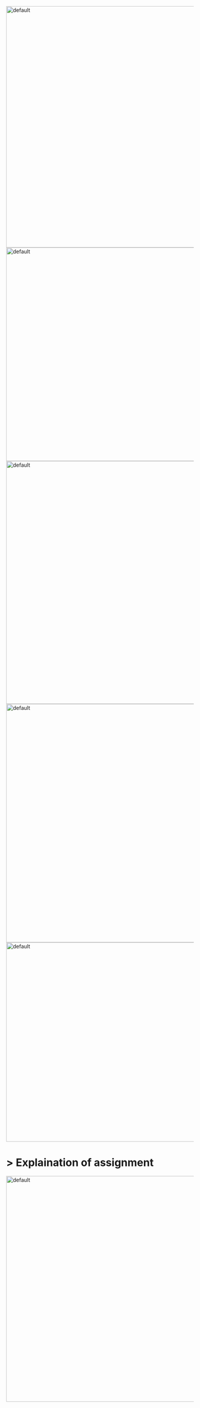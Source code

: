 <img width="648" alt="default" src="https://user-images.githubusercontent.com/35494111/44250969-9a435000-a231-11e8-8223-c4a90bd12921.PNG">

<img width="573" alt="default" src="https://user-images.githubusercontent.com/35494111/44251076-1178e400-a232-11e8-9d81-b2fc2363a118.PNG">

<img width="652" alt="default" src="https://user-images.githubusercontent.com/35494111/44251120-2f464900-a232-11e8-8f55-90c89e10df00.PNG">

<img width="640" alt="default" src="https://user-images.githubusercontent.com/35494111/44251186-687eb900-a232-11e8-9a7c-84d68b98e63d.PNG">

<img width="535" alt="default" src="https://user-images.githubusercontent.com/35494111/44251302-d5924e80-a232-11e8-97be-2284e7a98766.PNG">

# > Explaination of assignment
<img width="606" alt="default" src="https://user-images.githubusercontent.com/35494111/44251394-243fe880-a233-11e8-90dd-552175390a2a.PNG">
